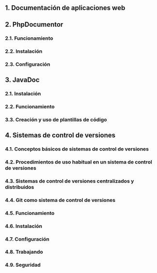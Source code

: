 
## 1. Documentación de aplicaciones web


## 2. PhpDocumentor

### 2.1. Funcionamiento

### 2.2. Instalación

### 2.3. Configuración



## 3. JavaDoc

### 2.1. Instalación

### 2.2. Funcionamiento

### 3.3. Creación y uso de plantillas de código



## 4. Sistemas de control de versiones

### 4.1. Conceptos básicos de sistemas de control de versiones

### 4.2. Procedimientos de uso habitual en un sistema de control de versiones

### 4.3. Sistemas de control de versiones centralizados y distribuidos

### 4.4. Git como sistema de control de versiones

### 4.5. Funcionamiento

### 4.6. Instalación

### 4.7. Configuración

### 4.8. Trabajando

### 4.9. Seguridad
